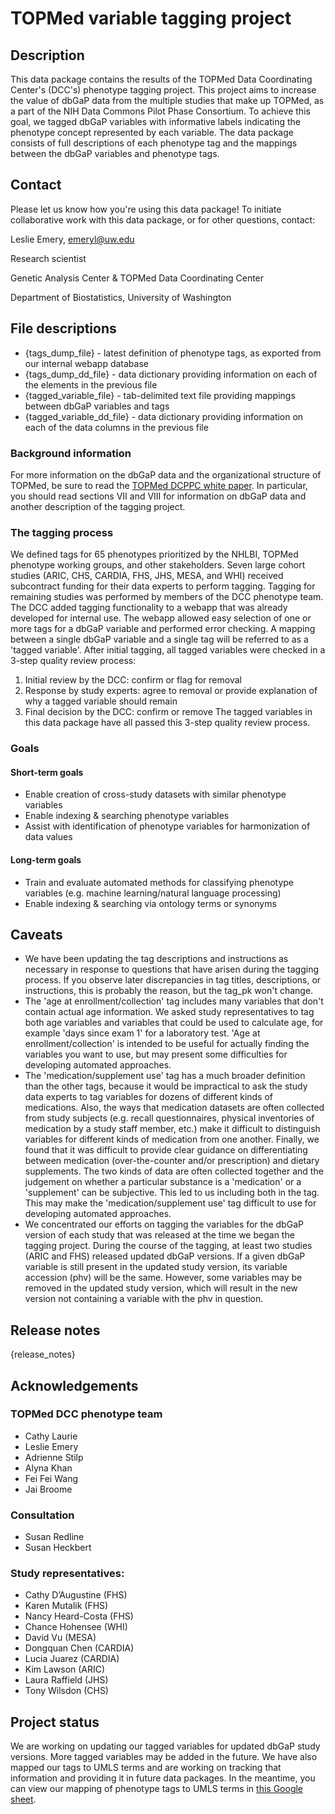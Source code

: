 # TOPMed variable tagging project 
 
## Description 
This data package contains the results of the TOPMed Data Coordinating Center's (DCC's) phenotype tagging project. This project aims to increase the value of dbGaP data from the multiple studies that make up TOPMed, as a part of the NIH Data Commons Pilot Phase Consortium. To achieve this goal, we tagged dbGaP variables with informative labels indicating the phenotype concept represented by each variable. The data package consists of full descriptions of each phenotype tag and the mappings between the dbGaP variables and phenotype tags.  
 
## Contact 
Please let us know how you're using this data package! 
To initiate collaborative work with this data package, or for other questions, contact:
 
Leslie Emery, emeryl@uw.edu
 
Research scientist
 
Genetic Analysis Center & TOPMed Data Coordinating Center
 
Department of Biostatistics, University of Washington
 
 
## File descriptions 
* {tags_dump_file} - latest definition of phenotype tags, as exported from our internal webapp database 
* {tags_dump_dd_file} - data dictionary providing information on each of the elements in the previous file 
* {tagged_variable_file} - tab-delimited text file providing mappings between dbGaP variables and tags 
* {tagged_variable_dd_file} - data dictionary providing information on each of the data columns in the previous file 
 
### Background information 
For more information on the dbGaP data and the organizational structure of TOPMed, be sure to read the [TOPMed DCPPC white paper](https://docs.google.com/document/d/1e77a7dZ9I1FcXHbK-CXkbXmP5xywsw1dePsoxX_E6OM/edit?usp=sharing). In particular, you should read sections VII and VIII for information on dbGaP data and another description of the tagging project.  
 
### The tagging process 
We defined tags for 65 phenotypes prioritized by the NHLBI, TOPMed phenotype working groups, and other stakeholders. Seven large cohort studies (ARIC, CHS, CARDIA, FHS, JHS, MESA, and WHI) received subcontract funding for their data experts to perform tagging. Tagging for remaining studies was performed by members of the DCC phenotype team. The DCC added tagging functionality to a webapp that was already developed for internal use. The webapp allowed easy selection of one or more tags for a dbGaP variable and performed error checking. A mapping between a single dbGaP variable and a single tag will be referred to as a 'tagged variable'. After initial tagging, all tagged variables were checked in a 3-step quality review process: 
1. Initial review by the DCC: confirm or flag for removal 
2. Response by study experts: agree to removal or provide explanation of why a tagged variable should remain 
3. Final decision by the DCC: confirm or remove 
The tagged variables in this data package have all passed this 3-step quality review process. 
 
### Goals 
#### Short-term goals 
* Enable creation of cross-study datasets with similar phenotype variables 
* Enable indexing & searching phenotype variables 
* Assist with identification of phenotype variables for harmonization of data values 
#### Long-term goals 
* Train and evaluate automated methods for classifying phenotype variables (e.g. machine learning/natural language processing) 
* Enable indexing & searching via ontology terms or synonyms 
 
## Caveats 
* We have been updating the tag descriptions and instructions as necessary in response to questions that have arisen during the tagging process. If you observe later discrepancies in tag titles, descriptions, or instructions, this is probably the reason, but the tag_pk won't change.
* The 'age at enrollment/collection' tag includes many variables that don't contain actual age information. We asked study representatives to tag both age variables and variables that could be used to calculate age, for example 'days since exam 1' for a laboratory test. 'Age at enrollment/collection' is intended to be useful for actually finding the variables you want to use, but may present some difficulties for developing automated approaches.
* The 'medication/supplement use' tag has a much broader definition than the other tags, because it would be impractical to ask the study data experts to tag variables for dozens of different kinds of medications. Also, the ways that medication datasets are often collected from study subjects (e.g. recall questionnaires, physical inventories of medication by a study staff member, etc.) make it difficult to distinguish variables for different kinds of medication from one another. Finally, we found that it was difficult to provide clear guidance on differentiating between medication (over-the-counter and/or prescription) and dietary supplements. The two kinds of data are often collected together and the judgement on whether a particular substance is a 'medication' or a 'supplement' can be subjective. This led to us including both in the tag. This may make the 'medication/supplement use' tag difficult to use for developing automated approaches.
* We concentrated our efforts on tagging the variables for the dbGaP version of each study that was released at the time we began the tagging project. During the course of the tagging, at least two studies (ARIC and FHS) released updated dbGaP versions. If a given dbGaP variable is still present in the updated study version, its variable accession (phv) will be the same. However, some variables may be removed in the updated study version, which will result in the new version not containing a variable with the phv in question.
 
 
## Release notes 

{release_notes}
 
## Acknowledgements 
### TOPMed DCC phenotype team 
* Cathy Laurie 
* Leslie Emery 
* Adrienne Stilp 
* Alyna Khan 
* Fei Fei Wang 
* Jai Broome 
### Consultation 
* Susan Redline 
* Susan Heckbert 
### Study representatives: 
* Cathy D’Augustine (FHS) 
* Karen Mutalik (FHS) 
* Nancy Heard-Costa (FHS) 
* Chance Hohensee (WHI) 
* David Vu (MESA) 
* Dongquan Chen (CARDIA) 
* Lucia Juarez (CARDIA) 
* Kim Lawson (ARIC) 
* Laura Raffield (JHS) 
* Tony Wilsdon (CHS) 
 
## Project status 
We are working on updating our tagged variables for updated dbGaP study versions. More tagged variables may be added in the future. We have also mapped our tags to UMLS terms and are working on tracking that information and providing it in future data packages. In the meantime, you can view our mapping of phenotype tags to UMLS terms in [this Google sheet](https://docs.google.com/spreadsheets/d/1zwUp-7dmcotaEAFti7j7d4S-4UoTPEXXGhHxDx3cwmo/edit?usp=sharing).
